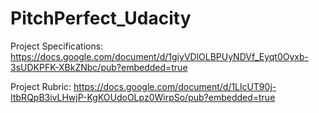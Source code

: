 # PitchPerfect_Udacity

Project Specifications: https://docs.google.com/document/d/1giyVDlOLBPUyNDVf_Eyqt0Oyxb-3sUDKPFK-XBkZNbc/pub?embedded=true

Project Rubric: https://docs.google.com/document/d/1LlcUT90j-ItbRQpB3ivLHwjP-KgKOUdoOLpz0WirpSo/pub?embedded=true
